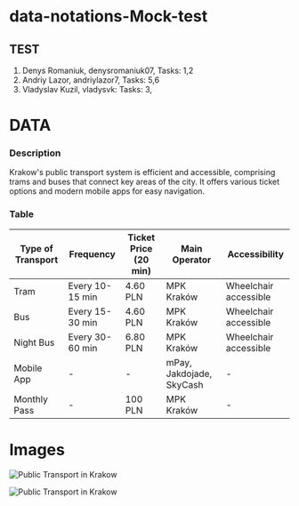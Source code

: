 # data-notations-Mock-test

## TEST

1. Denys Romaniuk, denysromaniuk07, Tasks: 1,2
2. Andriy Lazor, andriylazor7, Tasks: 5,6
3. Vladyslav Kuzil, vladysvk: Tasks: 3,




# DATA

### Description

Krakow's public transport system is efficient and accessible, comprising trams and buses that connect key areas of the city. It offers various ticket options and modern mobile apps for easy navigation.

### Table

| Type of Transport | Frequency       | Ticket Price (20 min) | Main Operator        | Accessibility     |
|-------------------|-----------------|------------------------|----------------------|--------------------|
| Tram              | Every 10-15 min | 4.60 PLN               | MPK Kraków           | Wheelchair accessible|
| Bus               | Every 15-30 min | 4.60 PLN               | MPK Kraków           | Wheelchair accessible|
| Night Bus         | Every 30-60 min | 6.80 PLN               | MPK Kraków           | Wheelchair accessible|      
| Mobile App        | -               | -                      | mPay, Jakdojade, SkyCash | -              |
| Monthly Pass      | -               | 100 PLN                | MPK Kraków           | -                  |

# Images

![Public Transport in Krakow](https://lp-cms-production.imgix.net/2022-06/Poland-Krakow-Longfin-Media-shutterstock-1771939031-RFE.jpg?w=1440&h=810&fit=crop&auto=format&q=75)

![Public Transport in Krakow](IMG_Folder/Public%20Transport%20in%20Krakow.jpg.avif)

